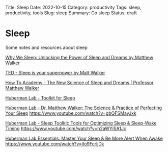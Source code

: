 Title: Sleep
Date: 2022-10-15
Category: productivity
Tags: sleep, productivity, tools
Slug: sleep
Summary: Go sleep
Status: draft

# Sleep

Some notes and resources about sleep

[Why We Sleep: Unlocking the Power of Sleep and Dreams by Matthew Walker](https://www.goodreads.com/book/show/34466963-why-we-sleep)

[TED - Sleep is your superpower by Matt Walker](https://www.ted.com/talks/matt_walker_sleep_is_your_superpower)

[How To Academy -  The New Science of Sleep and Dreams | Professor Matthew Walker](https://www.youtube.com/watch?v=5j9xCC_VtQA)

[Huberman Lab - Toolkit for Sleep](https://hubermanlab.com/toolkit-for-sleep/)

[Huberman Lab - Dr. Matthew Walker: The Science & Practice of Perfecting Your Sleep](https://hubermanlab.com/dr-matthew-walker-the-science-and-practice-of-perfecting-your-sleep/)
https://www.youtube.com/watch?v=gbQFSMayJxk

[Huberman Lab - Sleep Toolkit: Tools for Optimizing Sleep & Sleep-Wake Timing](https://hubermanlab.com/sleep-toolkit-tools-for-optimizing-sleep-and-sleep-wake-timing/)
https://www.youtube.com/watch?v=h2aWYjSA1Jc

[Huberman Lab  Essentials: Master Your Sleep & Be More Alert When Awake ](https://www.hubermanlab.com/episode/essentials-master-your-sleep-be-more-alert-when-awake)
https://www.youtube.com/watch?v=lIo9FcrljDk
